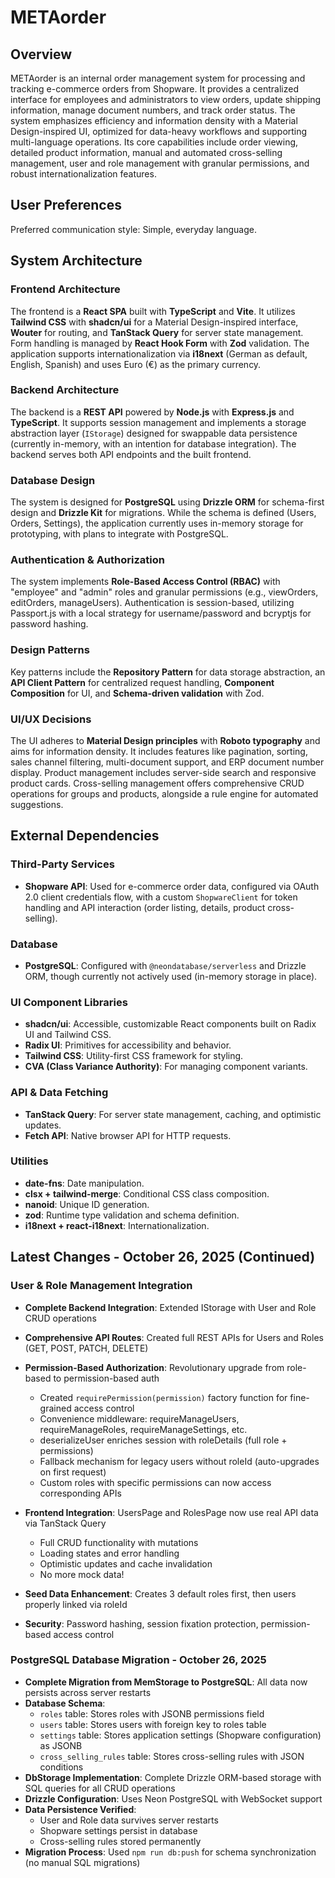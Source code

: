 # METAorder

## Overview

METAorder is an internal order management system for processing and tracking e-commerce orders from Shopware. It provides a centralized interface for employees and administrators to view orders, update shipping information, manage document numbers, and track order status. The system emphasizes efficiency and information density with a Material Design-inspired UI, optimized for data-heavy workflows and supporting multi-language operations. Its core capabilities include order viewing, detailed product information, manual and automated cross-selling management, user and role management with granular permissions, and robust internationalization features.

## User Preferences

Preferred communication style: Simple, everyday language.

## System Architecture

### Frontend Architecture

The frontend is a **React SPA** built with **TypeScript** and **Vite**. It utilizes **Tailwind CSS** with **shadcn/ui** for a Material Design-inspired interface, **Wouter** for routing, and **TanStack Query** for server state management. Form handling is managed by **React Hook Form** with **Zod** validation. The application supports internationalization via **i18next** (German as default, English, Spanish) and uses Euro (€) as the primary currency.

### Backend Architecture

The backend is a **REST API** powered by **Node.js** with **Express.js** and **TypeScript**. It supports session management and implements a storage abstraction layer (`IStorage`) designed for swappable data persistence (currently in-memory, with an intention for database integration). The backend serves both API endpoints and the built frontend.

### Database Design

The system is designed for **PostgreSQL** using **Drizzle ORM** for schema-first design and **Drizzle Kit** for migrations. While the schema is defined (Users, Orders, Settings), the application currently uses in-memory storage for prototyping, with plans to integrate with PostgreSQL.

### Authentication & Authorization

The system implements **Role-Based Access Control (RBAC)** with "employee" and "admin" roles and granular permissions (e.g., viewOrders, editOrders, manageUsers). Authentication is session-based, utilizing Passport.js with a local strategy for username/password and bcryptjs for password hashing.

### Design Patterns

Key patterns include the **Repository Pattern** for data storage abstraction, an **API Client Pattern** for centralized request handling, **Component Composition** for UI, and **Schema-driven validation** with Zod.

### UI/UX Decisions

The UI adheres to **Material Design principles** with **Roboto typography** and aims for information density. It includes features like pagination, sorting, sales channel filtering, multi-document support, and ERP document number display. Product management includes server-side search and responsive product cards. Cross-selling management offers comprehensive CRUD operations for groups and products, alongside a rule engine for automated suggestions.

## External Dependencies

### Third-Party Services

-   **Shopware API**: Used for e-commerce order data, configured via OAuth 2.0 client credentials flow, with a custom `ShopwareClient` for token handling and API interaction (order listing, details, product cross-selling).

### Database

-   **PostgreSQL**: Configured with `@neondatabase/serverless` and Drizzle ORM, though currently not actively used (in-memory storage in place).

### UI Component Libraries

-   **shadcn/ui**: Accessible, customizable React components built on Radix UI and Tailwind CSS.
-   **Radix UI**: Primitives for accessibility and behavior.
-   **Tailwind CSS**: Utility-first CSS framework for styling.
-   **CVA (Class Variance Authority)**: For managing component variants.

### API & Data Fetching

-   **TanStack Query**: For server state management, caching, and optimistic updates.
-   **Fetch API**: Native browser API for HTTP requests.

### Utilities

-   **date-fns**: Date manipulation.
-   **clsx + tailwind-merge**: Conditional CSS class composition.
-   **nanoid**: Unique ID generation.
-   **zod**: Runtime type validation and schema definition.
-   **i18next + react-i18next**: Internationalization.
## Latest Changes - October 26, 2025 (Continued)

### User & Role Management Integration
- **Complete Backend Integration**: Extended IStorage with User and Role CRUD operations
- **Comprehensive API Routes**: Created full REST APIs for Users and Roles (GET, POST, PATCH, DELETE)
- **Permission-Based Authorization**: Revolutionary upgrade from role-based to permission-based auth
  - Created `requirePermission(permission)` factory function for fine-grained access control
  - Convenience middleware: requireManageUsers, requireManageRoles, requireManageSettings, etc.
  - deserializeUser enriches session with roleDetails (full role + permissions)
  - Fallback mechanism for legacy users without roleId (auto-upgrades on first request)
  - Custom roles with specific permissions can now access corresponding APIs

- **Frontend Integration**: UsersPage and RolesPage now use real API data via TanStack Query
  - Full CRUD functionality with mutations
  - Loading states and error handling
  - Optimistic updates and cache invalidation
  - No more mock data!

- **Seed Data Enhancement**: Creates 3 default roles first, then users properly linked via roleId
- **Security**: Password hashing, session fixation protection, permission-based access control

### PostgreSQL Database Migration - October 26, 2025
- **Complete Migration from MemStorage to PostgreSQL**: All data now persists across server restarts
- **Database Schema**:
  - `roles` table: Stores roles with JSONB permissions field
  - `users` table: Stores users with foreign key to roles table
  - `settings` table: Stores application settings (Shopware configuration) as JSONB
  - `cross_selling_rules` table: Stores cross-selling rules with JSON conditions
- **DbStorage Implementation**: Complete Drizzle ORM-based storage with SQL queries for all CRUD operations
- **Drizzle Configuration**: Uses Neon PostgreSQL with WebSocket support
- **Data Persistence Verified**: 
  - User and Role data survives server restarts
  - Shopware settings persist in database
  - Cross-selling rules stored permanently
- **Migration Process**: Used `npm run db:push` for schema synchronization (no manual SQL migrations)

